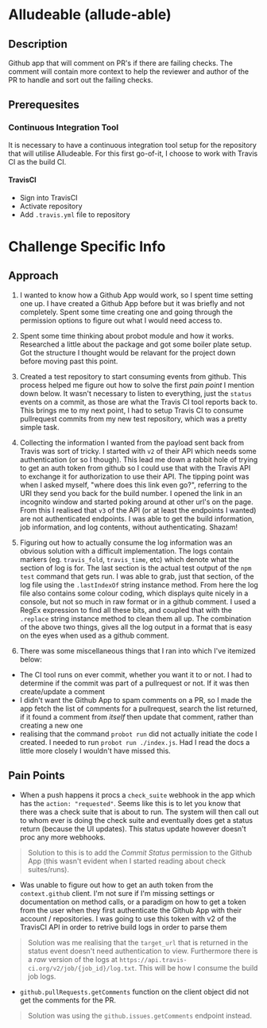# Alludeable (allude-able)

## Description
Github app that will comment on PR's if there are failing checks. The comment will contain more context to help the reviewer and author of the PR to handle and sort out the failing checks.

## Prerequesites
### Continuous Integration Tool
It is necessary to have a continuous integration tool setup for the repository that will utilise Alludeable. For this first go-of-it, I choose to work with Travis CI as the build CI.

#### TravisCI
- Sign into TravisCI
- Activate repository
- Add `.travis.yml` file to repository


# Challenge Specific Info
## Approach
1) I wanted to know how a Github App would work, so I spent time setting one up. I have created a Github App before but it was briefly and not completely. Spent some time creating one and going through the permission options to figure out what I would need access to.

2) Spent some time thinking about probot module and how it works. Researched a little about the package and got some boiler plate setup. Got the structure I thought would be relavant for the project down before moving past this point.

3) Created a test repository to start consuming events from github. This process helped me figure out how to solve the first *pain point* I mention down below. It wasn't necessary to listen to everything, just the `status` events on a commit, as those are what the Travis CI tool reports back to. This brings me to my next point, I had to setup Travis CI to consume pullrequest commits from my new test repository, which was a pretty simple task.

4) Collecting the information I wanted from the payload sent back from Travis was sort of tricky. I started with `v2` of their API which needs some authentication (or so I though). This lead me down a rabbit hole of trying to get an auth token from github so I could use that with the Travis API to exchange it for authorization to use their API. The tipping point was when I asked myself, "where does this link even go?", referring to the URI they send you back for the build number. I opened the link in an incognito window and started poking around at other url's on the page. From this I realised that `v3` of the API (or at least the endpoints I wanted) are not authenticated endpoints. I was able to get the build information, job information, and log contents, without authenticating. Shazam!

5) Figuring out how to actually consume the log information was an obvious solution with a difficult implementation. The logs contain markers (eg. `travis_fold`, `travis_time`, etc) which denote what the section of log is for. The last section is the actual test output of the `npm test` command that gets run. I was able to grab, just that section, of the log file using the `.lastIndexOf` string instance method. From here the log file also contains some colour coding, which displays quite nicely in a console, but not so much in raw format or in a github comment. I used a RegEx expression to find all these bits, and coupled that with the `.replace` string instance method to clean them all up. The combination of the above two things, gives all the log output in a format that is easy on the eyes when used as a github comment.

6) There was some miscellaneous things that I ran into which I've itemized below:
- The CI tool runs on ever commit, whether you want it to or not. I had to determine if the commit was part of a pullrequest or not. If it was then create/update a comment
- I didn't want the Github App to spam comments on a PR, so I made the app fetch the list of comments for a pullrequest, search the list returned, if it found a comment from _itself_ then update that comment, rather than creating a new one
- realising that the command `probot run` did not actually initiate the code I created. I needed to run `probot run ./index.js`. Had I read the docs a little more closely I wouldn't have missed this.

## Pain Points
- When a push happens it procs a `check_suite` webhook in the app which has the `action: "requested"`. Seems like this is to let you know that there was a check suite that is about to run. The system will then call out to whom ever is doing the check suite and eventually does get a status return (because the UI updates). This status update however doesn't proc any more webhooks.
> Solution to this is to add the *Commit Status* permission to the Github App (this wasn't evident when I started reading about check suites/runs).

- Was unable to figure out how to get an auth token from the `context.github` client. I'm not sure if I'm missing settings or documentation on method calls, or a paradigm on how to get a token from the user when they first authenticate the Github App with their account / repositories. I was going to use this token with v2 of the TravisCI API in order to retrive build logs in order to parse them
> Solution was me realising that the `target_url` that is returned in the status event doesn't need authentication to view. Furthermore there is a _raw_ version of the logs at `https://api.travis-ci.org/v2/job/{job_id}/log.txt`. This will be how I consume the build job logs.

- `github.pullRequests.getComments` function on the client object did not get the comments for the PR.
> Solution was using the `github.issues.getComments` endpoint instead.
